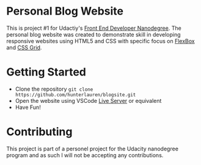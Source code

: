 # Personal Blog Website

This is project #1 for Udactiy's [Front End Developer Nanodegree](https://www.udacity.com/course/front-end-web-developer-nanodegree--nd0011). The personal blog website was created to demonstrate skill in developing responsive websites using HTML5 and CSS with specific focus on [FlexBox](https://developer.mozilla.org/en-US/docs/Learn/CSS/CSS_layout/Flexbox) and [CSS Grid](https://developer.mozilla.org/en-US/docs/Learn/CSS/CSS_layout/Flexbox).

# Getting Started

- Clone the repository `git clone https://github.com/hunterlauren/blogsite.git`
- Open the website using VSCode [Live Server](https://marketplace.visualstudio.com/items?itemName=ritwickdey.LiveServer) or equivalent
- Have Fun!

# Contributing

This project is part of a personel project for the Udacity nanodegree program and as such I will not be accepting any contributions.
